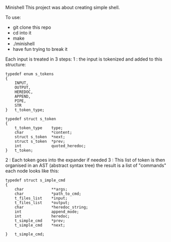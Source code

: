 Minishell
This project was about creating simple shell. 

To use:
- git clone this repo
- cd into it
- make
- ./minishell
- have fun trying to break it

Each input is treated in 3 steps:
1 : the input is tokenized and added to this structure:

    typedef enum s_tokens
    {
    	INPUT,
    	OUTPUT,
    	HEREDOC,
    	APPEND,
    	PIPE,
    	STR
    }	t_token_type;
    
    typedef struct s_token
    {
    	t_token_type	type;
    	char			*content;
    	struct s_token	*next;
    	struct s_token	*prev;
    	int				quoted_heredoc;
    }	t_token;
    
2 : Each token goes into the expander if needed
3 : This list of token is then organised in an AST (abstract syntax tree) the result is a list of "commands" each node looks like this:

    typedef struct s_imple_cmd
    {
    	char			**args;
    	char			*path_to_cmd;
    	t_files_list	*input;
    	t_files_list	*output;
    	char			*heredoc_string;
    	int				append_mode;
    	int				heredoc;
    	t_simple_cmd	*prev;
    	t_simple_cmd	*next;
    
    }	t_simple_cmd;
